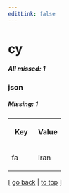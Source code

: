 ```yaml
---
editLink: false
---
```


# cy

##### All missed: 1


### json

##### Missing: 1

<table width="100%">
<tr><th width="50%">

Key

</th><th width="50%">

Value

</th></tr>
<tr><td width="50%">

fa

</td><td width="50%">

Iran

</td></tr>
</table>

[ [go back](../status.md) | [to top](#) ]

